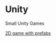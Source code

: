 # Unity
Small Unity Games


[2D game with prefabs](https://github.com/telmerie/Unity/tree/main/2D%20Game)
